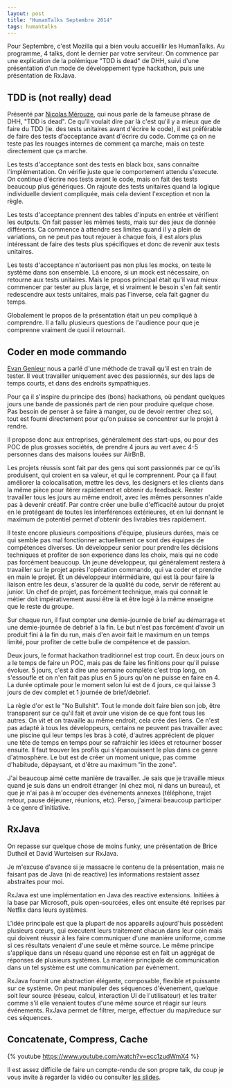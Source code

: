 ```yaml
---
layout: post
title: "HumanTalks Septembre 2014"
tags: humantalks
---
```


Pour Septembre, c'est Mozilla qui a bien voulu accueillir les HumanTalks. Au
programme, 4 talks, dont le dernier par votre serviteur. On commence par une
explication de la polémique "TDD is dead" de DHH, suivi d'une présentation d'un
mode de développement type hackathon, puis une présentation de RxJava.

## TDD is (not really) dead

Présenté par [Nicolas Mérouze](http://nicolasmerouze.com/), qui nous parle de
la fameuse phrase de DHH, "TDD is dead". Ce qu'il voulait dire par là c'est
qu'il y a mieux que de faire du TDD (ie. des tests unitaires avant d'écrire le
code), il est préférable de faire des tests d'acceptance avant d'écrire du
code. Comme ça on ne teste pas les rouages internes de comment ça marche, mais
on teste directement que ça marche.

Les tests d'acceptance sont des tests en black box, sans connaitre
l'implémentation. On vérifie juste que le comportement attendu s'execute. On
continue d'écrire nos tests avant le code, mais on fait des tests beaucoup plus
génériques. On rajoute des tests unitaires quand la logique individuelle
devient compliquée, mais cela devient l'exception et non la règle.

Les tests d'acceptance prennent des tables d'inputs en entrée et vérifient les
outputs. On fait passer les mêmes tests, mais sur des jeux de donnée
différents. Ca commence à attendre ses limites quand il y a plein de
variations, on ne peut pas tout rejouer à chaque fois, il est alors plus
intéressant de faire des tests plus spécifiques et donc de revenir aux tests
unitaires.

Les tests d'acceptance n'autorisent pas non plus les mocks, on teste le système
dans son ensemble. Là encore, si un mock est nécessaire, on retourne aux tests
unitaires. Mais le propos principal était qu'il vaut mieux commencer par tester
au plus large, et si vraiment le besoin s'en fait sentir redescendre aux tests
unitaires, mais pas l'inverse, cela fait gagner du temps.

Globalement le propos de la présentation était un peu compliqué à comprendre.
Il a fallu plusieurs questions de l'audience pour que je comprenne vraiment de
quoi il retournait.

## Coder en mode commando

[Evan Genieur](https://twitter.com/CodersInBlack) nous a parlé d'une méthode de
travail qu'il est en train de tester. Il veut travailler uniquement avec des
passionnés, sur des laps de temps courts, et dans des endroits sympathiques.

Pour ça il s'inspire du principe des (bons) hackathons, où pendant quelques
jours une bande de passionés part de rien pour produire quelque chose. Pas
besoin de penser à se faire à manger, ou de devoir rentrer chez soi, tout est
fourni directement pour qu'on puisse se concentrer sur le projet à rendre.

Il propose donc aux entreprises, généralement des start-ups, ou pour des POC de
plus grosses sociétés, de prendre 4 jours au vert avec 4-5 personnes dans des
maisons louées sur AirBnB.

Les projets réussis sont fait par des gens qui sont passionnés par ce qu'ils
produisent, qui croient en sa valeur, et qui le comprennent. Pour ça il faut
améliorer la colocalisation, mettre les devs, les designers et les clients dans
la même pièce pour itérer rapidement et obtenir du feedback. Rester travailler
tous les jours au même endroit, avec les mêmes personnes n'aide pas à devenir
créatif. Par contre créer une bulle d'efficacité autour du projet en le
protégeant de toutes les interférences extérieures, et en lui donnant le
maximum de potentiel permet d'obtenir des livrables très rapidement.

Il teste encore plusieurs compositions d'équipe, plusieurs durées, mais ce qui
semble pas mal fonctionner actuellement ce sont des équipes de compétences
diverses. Un développeur senior pour prendre les décisions techniques et
profiter de son experience dans les choix, mais qui ne code pas forcément
beaucoup. Un jeune développeur, qui généralement restera à travailler sur le
projet après l'opération commando, qui va coder et prendre en main le projet.
Et un développeur intérmédiaire, qui est là pour faire la liaison entre les
deux, s'assurer de la qualité du code, servir de référent au junior. Un chef de
projet, pas forcément technique, mais qui connait le métier doit impérativement
aussi être là et être logé à la même enseigne que le reste du groupe.

Sur chaque run, il faut compter une demie-journée de brief au démarrage et une
demie-journée de debrief à la fin. Le but n'est pas forcément d'avoir un
produit fini à la fin du run, mais d'en avoir fait le maximum en un temps
limité, pour profiter de cette bulle de compétence et de passion.

Deux jours, le format hackathon traditionnel est trop court. En deux jours on
a le temps de faire un POC, mais pas de faire les finitions pour qu'il puisse
évoluer. 5 jours, c'est à dire une semaine complète c'est trop long, on
s'essoufle et on n'en fait pas plus en 5 jours qu'on ne puisse en faire en 4.
La durée optimale pour le moment selon lui est de 4 jours, ce qui laisse
3 jours de dev complet et 1 journée de brief/debrief.

La règle d'or est le "No Bullshit". Tout le monde doit faire bien son job, être
transparent sur ce qu'il fait et avoir une vision de ce que font tous les
autres. On vit et on travaille au même endroit, cela crée des liens. Ce n'est
pas adapté à tous les développeurs, certains ne peuvent pas travailler avec une
piscine qui leur temps les bras à coté, d'autres apprécient de piquer une tête
de temps en temps pour se rafraichir les idées et retourner bosser ensuite. Il
faut trouver les profils qui s'épanouissent le plus dans ce genre d'atmosphère.
Le but est de créer un moment unique, pas comme d'habitude, dépaysant, et
d'être au maximum "in the zone".

J'ai beaucoup aimé cette manière de travailler. Je sais que je travaille mieux
quand je suis dans un endroit étranger (ni chez moi, ni dans un bureau), et que
je n'ai pas à m'occuper des événements annexes (téléphone, trajet retour, pause
déjeuner, réunions, etc). Perso, j'aimerai beaucoup participer à ce genre
d'initiative.

## RxJava

On repasse sur quelque chose de moins funky, une présentation de Brice Dutheil
et David Wurteisen sur RxJava.

Je m'excuse d'avance si je massacre le contenu de la présentation, mais ne
faisant pas de Java (ni de reactive) les informations restaient assez
abstraites pour moi.

RxJava est une implémentation en Java des reactive extensions. Initiées à la
base par Microsoft, puis open-sourcées, elles ont ensuite été reprises par
Netflix dans leurs systèmes.

L'idée principale est que la plupart de nos appareils aujourd'huis possèdent
plusieurs cœurs, qui executent leurs traitement chacun dans leur coin mais qui
doivent réussir à les faire communiquer d'une manière uniforme, comme si ces
résultats venaient d'une seule et même source. Le même principe s'applique dans
un réseau quand une réponse est en fait un aggrégat de réponses de plusieurs
systèmes. La manière principale de communication dans un tel système est une
communication par événement.

RxJava fournit une abstraction élégante, composable, flexible et puissante sur
ce système. On peut manipuler des séquences d'évenement, quelque soit leur
source (réseau, calcul, interaction UI de l'utilisateur) et les traiter comme
s'il elle venaient toutes d'une même source et réagir sur leurs événements.
RxJava permet de filtrer, merge, effectuer du map/reduce sur ces séquences.

## Concatenate, Compress, Cache

{% youtube https://www.youtube.com/watch?v=ecc1zudWmX4 %}

Il est assez difficile de faire un compte-rendu de son propre talk, du coup je
vous invite à regarder la vidéo ou consulter [les
slides](http://talks.pixelastic.com/webperfs-humantalks/#/).
